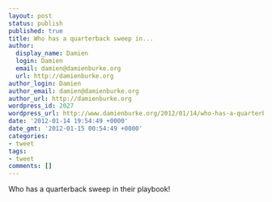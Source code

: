 ```yaml
---
layout: post
status: publish
published: true
title: Who has a quarterback sweep in...
author:
  display_name: Damien
  login: Damien
  email: damien@damienburke.org
  url: http://damienburke.org
author_login: Damien
author_email: damien@damienburke.org
author_url: http://damienburke.org
wordpress_id: 2027
wordpress_url: http://www.damienburke.org/2012/01/14/who-has-a-quarterback-sweep-in/
date: '2012-01-14 19:54:49 +0000'
date_gmt: '2012-01-15 00:54:49 +0000'
categories:
- tweet
tags:
- tweet
comments: []
---
```

<p>Who has a quarterback sweep in their playbook!</p>
